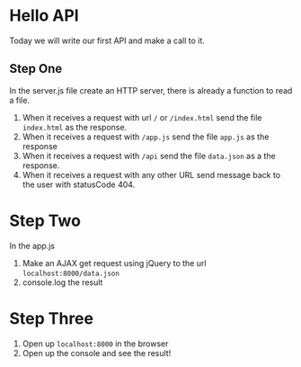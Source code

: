 # Hello API

Today we will write our first API and make a call to it.

## Step One

In the server.js file create an HTTP server, there is already a function to read a file.

1. When it receives a request with url `/` or `/index.html` send the file `index.html` as the response.
1. When it receives a request with `/app.js` send the file `app.js` as the response
1. When it receives a request with `/api` send the file `data.json` as a the response.
1. When it receives a request with any other URL send message back to the user with statusCode 404.

# Step Two

In the app.js

1. Make an AJAX get request using jQuery to the url `localhost:8000/data.json`
1. console.log the result

# Step Three

1. Open up `localhost:8000` in the browser
1. Open up the console and see the result!
